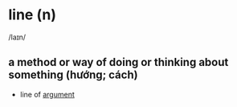 # line (n)

/laɪn/

## a method or way of doing or thinking about something (hướng; cách)

- line of [argument](../a/argument-n.md#a-reason-or-set-of-reasons-that-somebody-uses-to-show-that-something-is-true-or-correct-lập-luận)